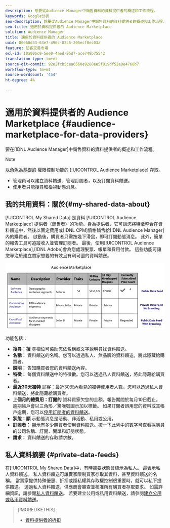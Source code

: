 ```yaml
---
description: 想要從Audience Manager中銷售資料的資料提供者的概述和工作流程。
keywords: Google分析
seo-description: 想要從Audience Manager中銷售資料的資料提供者的概述和工作流程。
seo-title: 適用於資料提供者的 Audience Marketplace
solution: Audience Manager
title: 適用於資料提供者的 Audience Marketplace
uuid: 80e60d33-63e7-496c-82c5-205ecf0ec03a
feature: 訪客交易市場
exl-id: 10a00bc9-5ee0-4aed-95d7-ace749b75542
translation-type: tm+mt
source-git-commit: 92e2fcb5cea6560e9288ee5f819df52e9e4768b7
workflow-type: tm+mt
source-wordcount: '454'
ht-degree: 4%

---
```


# 適用於資料提供者的 Audience Marketplace {#audience-marketplace-for-data-providers}

要在[!DNL Audience Manager]中銷售資料的資料提供者的概述和工作流程。

<!-- c_marketplace_provider.xml -->

>[!NOTE]
>
>[以角色為基礎的](../../../reporting/reports-dashboard.md) 權限控制功能的 [!UICONTROL Audience Marketplace] 存取。
>
>* 管理員可以建立資料饋送、管理訂閱者，以及訂閱資料饋送。
>* 使用者只能搜尋和檢視動態消息。


## 我的共用資料：關於{#my-shared-data-about}

[!UICONTROL My Shared Data] 是資料 [!UICONTROL Audience Marketplace] 提供者（銷售者）的功能。身為提供者，它可讓您將特徵整合在資料饋送中，然後以固定費用或[!DNL CPM]價格銷售給[!DNL Audience Manager]內的購買者。 啟動後，購買者只需按幾下滑鼠，即可訂閱動態消息。 此外，簡單的報告工具可追蹤收入並管理訂閱者。 最後，使用[!UICONTROL Audience Marketplace],[!DNL Adobe]會為您處理髮票、帳單和費用付款。 這些功能可讓您專注於建立買家想要的有效且有利可圖的資料饋送。

![](assets/seller_marketplace.png)

<!-- c_myshared_data.xml -->

功能包括：

* **搜尋：搜** 尋欄位可協助您依名稱或文字說明尋找資料饋送。
* **名稱：** 資料饋送的名稱。您可以透過私人、無品牌的資料饋送，將此隱藏給購買者。
* **說明：** 告知購買者您的資料饋送內容。
* **特徵：** 每個資料饋送中的特徵數。您可以透過私人資料饋送，將此隱藏給購買者。
* **最近30天獨特** 訪客：最近30天內看見的獨特使用者人數。您可以透過私人資料饋送，將此隱藏給購買者。
* **上個月的總費用：訂閱的** 資料買家欠您的金額。報告期間於每月10日截止。 逾期帳戶會以三角形／驚嘆號圖示加以標籤。 如果訂閱者誤用您的資料或其帳戶逾期，您可以[停用訂閱者的資料饋送](../../../features/audience-marketplace/marketplace-data-providers/marketplace-create-manage-feeds.md#deactivate-data-feed)。
* **狀態：顯**  示動態消息是活動、非活動、私用或公用。
* **訂閱者：** 顯示有多少購買者使用資料饋送。按一下此列中的數字可查看採購員的公司名稱、訂閱、開單和訂閱狀態。
* **請求：** 資料饋送的存取請求數。

## 私人資料摘要 {#private-data-feeds}

在[!UICONTROL My Shared Data]中，有時摘要狀態會標示為私人。 這表示私人資料饋送。 私人資料饋送可讓賣家限制買家存取其資料，甚至資料饋送的名稱。 當賣家提供特殊優惠、折扣或隱私權與存取權控制很重要時，就可以私下提供饋送。 透過私人資料饋送，供應商會審查並核准所有購買者存取要求。 如需詳細資訊，請參閱[私人資料饋送](../../../features/audience-marketplace/marketplace-private-feeds.md)。 若要建立公用或私用資料饋送，請參閱[建立公用或私用資料饋送](../../../features/audience-marketplace/marketplace-data-providers/marketplace-create-manage-feeds.md#create-public-private-data-feed)。

>[!MORELIKETHIS]
>
>* [資料提供者的折扣](../../../features/audience-marketplace/marketplace-data-providers/marketplace-create-manage-feeds.md#discounts)

